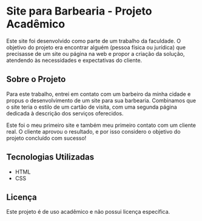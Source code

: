 # Site para Barbearia - Projeto Acadêmico

Este site foi desenvolvido como parte de um trabalho da faculdade. O objetivo do projeto era encontrar alguém (pessoa física ou jurídica) que precisasse de um site ou página na web e propor a criação da solução, atendendo às necessidades e expectativas do cliente.

## Sobre o Projeto

Para este trabalho, entrei em contato com um barbeiro da minha cidade e propus o desenvolvimento de um site para sua barbearia. Combinamos que o site teria o estilo de um cartão de visita, com uma segunda página dedicada à descrição dos serviços oferecidos.

Este foi o meu primeiro site e também meu primeiro contato com um cliente real. O cliente aprovou o resultado, e por isso considero o objetivo do projeto concluído com sucesso!

## Tecnologias Utilizadas

* HTML
* CSS

## Licença

Este projeto é de uso acadêmico e não possui licença específica.

